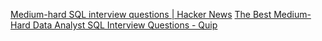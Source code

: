 
[Medium-hard SQL interview questions | Hacker News](https://news.ycombinator.com/item?id=23053981)
[The Best Medium-Hard Data Analyst SQL Interview Questions - Quip](https://quip.com/2gwZArKuWk7W)
